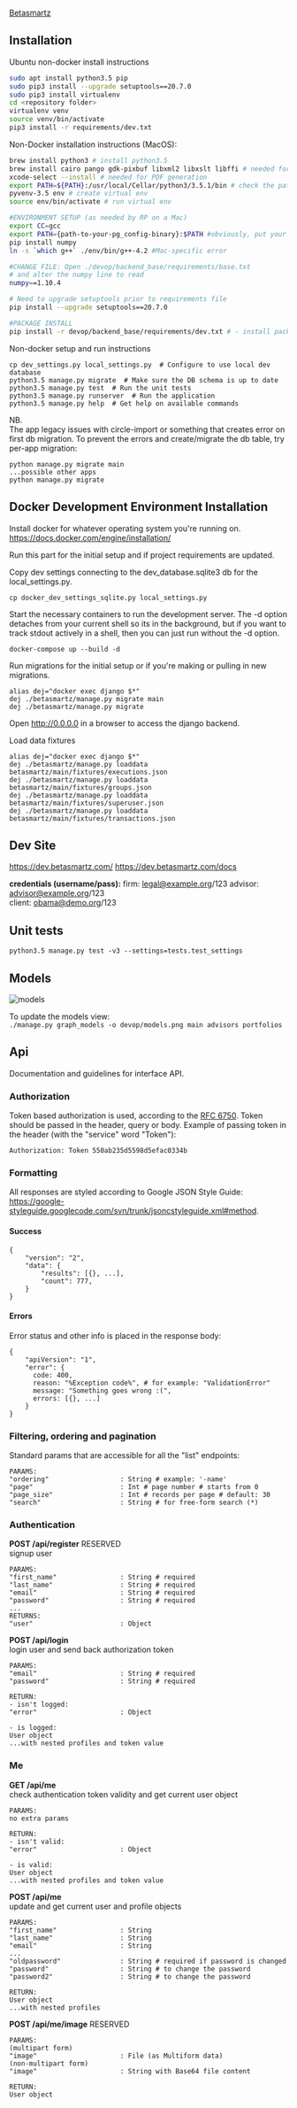[Betasmartz](http://betasmartz.com)



## Installation
Ubuntu non-docker install instructions

```sh
sudo apt install python3.5 pip
sudo pip3 install --upgrade setuptools==20.7.0
sudo pip3 install virtualenv
cd <repository folder>
virtualenv venv
source venv/bin/activate
pip3 install -r requirements/dev.txt
```

Non-Docker installation instructions (MacOS):

```sh
brew install python3 # install python3.5
brew install cairo pango gdk-pixbuf libxml2 libxslt libffi # needed for PDF generation
xcode-select --install # needed for PDF generation
export PATH=${PATH}:/usr/local/Cellar/python3/3.5.1/bin # check the path
pyvenv-3.5 env # create virtual env
source env/bin/activate # run virtual env

#ENVIRONMENT SETUP (as needed by RP on a Mac)
export CC=gcc
export PATH={path-to-your-pg_config-binary}:$PATH #obviously, put your own path in there. My export was export PATH=/Applications/Postgres.app/Contents/Versions/latest/bin:$PATH 
pip install numpy
ln -s `which g++` ./env/bin/g++-4.2 #Mac-specific error

#CHANGE FILE: Open ./devop/backend_base/requirements/base.txt
# and alter the numpy line to read
numpy==1.10.4

# Need to upgrade setuptools prior to requirements file
pip install --upgrade setuptools==20.7.0

#PACKAGE INSTALL
pip install -r devop/backend_base/requirements/dev.txt # - install packages
```

Non-docker setup and run instructions
```
cp dev_settings.py local_settings.py  # Configure to use local dev database
python3.5 manage.py migrate  # Make sure the DB schema is up to date
python3.5 manage.py test  # Run the unit tests
python3.5 manage.py runserver  # Run the application
python3.5 manage.py help  # Get help on available commands
```

NB.  
The app legacy issues with circle-import or something 
that creates error on first db migration.
To prevent the errors and create/migrate the db table, try per-app migration:
```
python manage.py migrate main
...possible other apps
python manage.py migrate
```


## Docker Development Environment Installation
Install docker for whatever operating system you're running on.  https://docs.docker.com/engine/installation/

Run this part for the initial setup and if project requirements are updated.

Copy dev settings connecting to the dev_database.sqlite3 db for the local_settings.py.
````shell
cp docker_dev_settings_sqlite.py local_settings.py
````

Start the necessary containers to run the development server.  The -d option detaches from your current shell so its in the background, but if you want to track stdout actively in a shell, then you can just run without the -d option.
````shell
docker-compose up --build -d
````


Run migrations for the initial setup or if you're making or pulling in new migrations.
````shell
alias dej="docker exec django $*"
dej ./betasmartz/manage.py migrate main
dej ./betasmartz/manage.py migrate
````

Open http://0.0.0.0 in a browser to access the django backend.


Load data fixtures
````shell
alias dej="docker exec django $*"
dej ./betasmartz/manage.py loaddata betasmartz/main/fixtures/executions.json
dej ./betasmartz/manage.py loaddata betasmartz/main/fixtures/groups.json
dej ./betasmartz/manage.py loaddata betasmartz/main/fixtures/superuser.json
dej ./betasmartz/manage.py loaddata betasmartz/main/fixtures/transactions.json
````



## Dev Site
https://dev.betasmartz.com/
https://dev.betasmartz.com/docs

**credentials (username/pass):**
firm: legal@example.org/123
advisor: advisor@example.org/123  
client: obama@demo.org/123

## Unit tests
```
python3.5 manage.py test -v3 --settings=tests.test_settings
```

## Models
![models](devop/models.png)

To update the models view:  
`./manage.py graph_models -o devop/models.png main advisors portfolios`



## Api
Documentation and guidelines for interface API.


### Authorization

Token based authorization is used, according to the [RFC 6750](http://tools.ietf.org/html/rfc6750). Token should be passed in the header, query or body. Example of passing token in the header (with the "service" word "Token"):
```
Authorization: Token 550ab235d5598d5efac0334b
```


### Formatting
All responses are styled according to Google JSON Style Guide:  
https://google-styleguide.googlecode.com/svn/trunk/jsoncstyleguide.xml#method.  

#### Success
```
{
    "version": "2",
    "data": {
        "results": [{}, ...],
        "count": 777,
    }
}
```


#### Errors
Error status and other info is placed in the response body:  
```
{
    "apiVersion": "1",
    "error": {
      code: 400,
      reason: "%Exception code%", # for example: "ValidationError"
      message: "Something goes wrong :(",
      errors: [{}, ...]
    }
}
```


### Filtering, ordering and pagination

Standard params that are accessible for all the "list" endpoints:
```
PARAMS:
"ordering"                  : String # example: '-name'
"page"                      : Int # page number # starts from 0
"page_size"                 : Int # records per page # default: 30
"search"                    : String # for free-form search (*)
```


### Authentication

**POST /api/register**  RESERVED  
signup user
```
PARAMS:
"first_name"                : String # required
"last_name"                 : String # required
"email"                     : String # required
"password"                  : String # required
...
RETURNS:
"user"                      : Object
```

**POST /api/login**  
login user and send back authorization token
```
PARAMS:
"email"                     : String # required
"password"                  : String # required

RETURN:
- isn't logged:
"error"                     : Object

- is logged:
User object
...with nested profiles and token value
```


### Me

**GET /api/me**  
check authentication token validity and get current user object
```
PARAMS:
no extra params

RETURN:
- isn't valid:
"error"                     : Object

- is valid:
User object
...with nested profiles and token value
```


**POST /api/me**  
update and get current user and profile objects
```
PARAMS:
"first_name"                : String
"last_name"                 : String
"email"                     : String
...
"oldpassword"               : String # required if password is changed
"password"                  : String # to change the password
"password2"                 : String # to change the password

RETURN:
User object
...with nested profiles
```

**POST /api/me/image**  RESERVED  
```
PARAMS:
(multipart form)
"image"                     : File (as Multiform data)
(non-multipart form)
"image"                     : String with Base64 file content

RETURN:
User object
```
